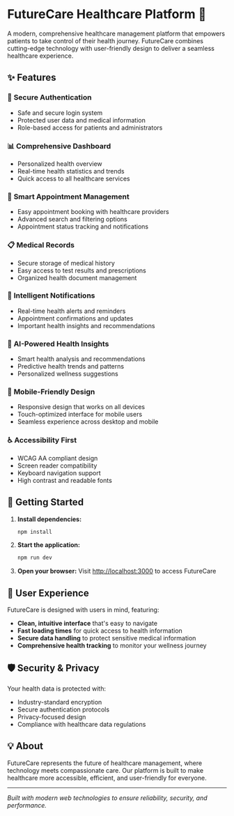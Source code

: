 # FutureCare Healthcare Platform 🏥

A modern, comprehensive healthcare management platform that empowers patients to take control of their health journey. FutureCare combines cutting-edge technology with user-friendly design to deliver a seamless healthcare experience.

## ✨ Features

### 🔐 **Secure Authentication**
- Safe and secure login system
- Protected user data and medical information
- Role-based access for patients and administrators

### 📊 **Comprehensive Dashboard**
- Personalized health overview
- Real-time health statistics and trends
- Quick access to all healthcare services

### 📅 **Smart Appointment Management**
- Easy appointment booking with healthcare providers
- Advanced search and filtering options
- Appointment status tracking and notifications

### 📋 **Medical Records**
- Secure storage of medical history
- Easy access to test results and prescriptions
- Organized health document management

### 🔔 **Intelligent Notifications**
- Real-time health alerts and reminders
- Appointment confirmations and updates
- Important health insights and recommendations

### 🤖 **AI-Powered Health Insights**
- Smart health analysis and recommendations
- Predictive health trends and patterns
- Personalized wellness suggestions

### 📱 **Mobile-Friendly Design**
- Responsive design that works on all devices
- Touch-optimized interface for mobile users
- Seamless experience across desktop and mobile

### ♿ **Accessibility First**
- WCAG AA compliant design
- Screen reader compatibility
- Keyboard navigation support
- High contrast and readable fonts

## 🚀 Getting Started

1. **Install dependencies:**
   ```bash
   npm install
   ```

2. **Start the application:**
   ```bash
   npm run dev
   ```

3. **Open your browser:**
   Visit [http://localhost:3000](http://localhost:3000) to access FutureCare

## 🎯 User Experience

FutureCare is designed with users in mind, featuring:
- **Clean, intuitive interface** that's easy to navigate
- **Fast loading times** for quick access to health information
- **Secure data handling** to protect sensitive medical information
- **Comprehensive health tracking** to monitor your wellness journey

## 🛡️ Security & Privacy

Your health data is protected with:
- Industry-standard encryption
- Secure authentication protocols
- Privacy-focused design
- Compliance with healthcare data regulations

## 💡 About

FutureCare represents the future of healthcare management, where technology meets compassionate care. Our platform is built to make healthcare more accessible, efficient, and user-friendly for everyone.

---

*Built with modern web technologies to ensure reliability, security, and performance.*
